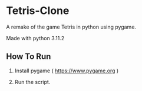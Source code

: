 # Tetris-Clone

A remake of the game Tetris in python using pygame.

Made with python 3.11.2

## How To Run

1. Install pygame ( https://www.pygame.org )

2. Run the script. 
